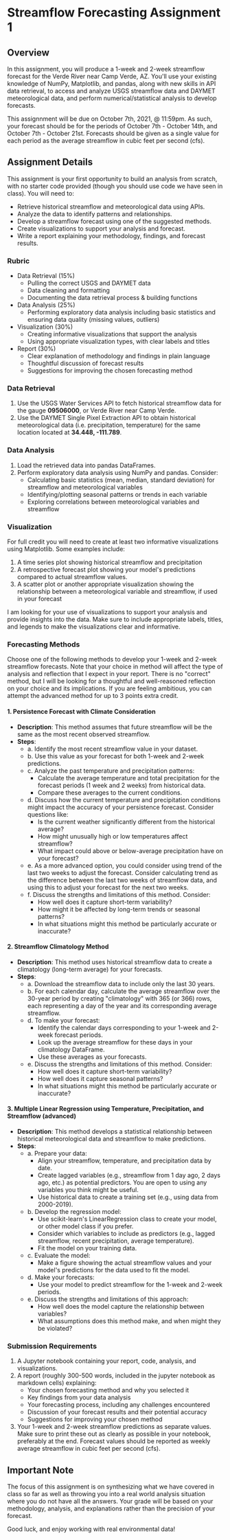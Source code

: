 # Streamflow Forecasting Assignment 1

## Overview
In this assignment, you will produce a 1-week and 2-week streamflow forecast for the Verde River near Camp Verde, AZ. You'll use your existing knowledge of NumPy, Matplotlib, and pandas, along with new skills in API data retrieval, to access and analyze USGS streamflow data and DAYMET meteorological data, and perform numerical/statistical analysis to develop forecasts.

This assignnment will be due on October 7th, 2021, @ 11:59pm. As such, your forecast should be for the periods of October 7th - October 14th, and October 7th - October 21st. Forecasts should be given as a single value for each period as the average streamflow in cubic feet per second (cfs).

## Assignment Details
This assignment is your first opportunity to build an analysis from scratch, with no starter code provided (though you should use code we have seen in class). You will need to:
- Retrieve historical streamflow and meteorological data using APIs.
- Analyze the data to identify patterns and relationships.
- Develop a streamflow forecast using one of the suggested methods.
- Create visualizations to support your analysis and forecast.
- Write a report explaining your methodology, findings, and forecast results.

### Rubric
- Data Retrieval (15%)
    -   Pulling the correct USGS and DAYMET data
    -   Data cleaning and formatting
    -   Documenting the data retrieval process & building functions
- Data Analysis (25%)
    -   Performing exploratory data analysis including basic statistics and ensuring data quality (missing values, outliers)
- Visualization (30%)
    -   Creating informative visualizations that support the analysis
    -   Using appropriate visualization types, with clear labels and titles
- Report (30%)
    -  Clear explanation of methodology and findings in plain language
    -  Thoughtful discussion of forecast results
    -  Suggestions for improving the chosen forecasting method


### Data Retrieval
1. Use the USGS Water Services API to fetch historical streamflow data for the gauge **09506000**, or Verde River near Camp Verde.
2. Use the DAYMET Single Pixel Extraction API to obtain historical meteorological data (i.e. precipitation, temperature) for the same location located at **34.448, -111.789**.

### Data Analysis
1. Load the retrieved data into pandas DataFrames.
2. Perform exploratory data analysis using NumPy and pandas. Consider:
   - Calculating basic statistics (mean, median, standard deviation) for streamflow and meteorological variables
   - Identifying/plotting seasonal patterns or trends in each variable
   - Exploring correlations between meteorological variables and streamflow

### Visualization
For full credit you will need to create at least two informative visualizations using Matplotlib. Some examples include:
1. A time series plot showing historical streamflow and precipitation
2. A retrospective forecast plot showing your model's predictions compared to actual streamflow values.
3. A scatter plot or another appropriate visualization showing the relationship between a meteorological variable and streamflow, if used in your forecast

I am looking for your use of visualizations to support your analysis and provide insights into the data. Make sure to include appropriate labels, titles, and legends to make the visualizations clear and informative.

### Forecasting Methods
Choose one of the following methods to develop your 1-week and 2-week streamflow forecasts. Note that your choice in method will affect the type of analysis and reflection that I expect in your report. There is no "correct" method, but I will be looking for a thoughtful and well-reasoned reflection on your choice and its implications. If you are feeling ambitious, you can attempt the advanced method for up to 3 points extra credit.

#### 1. Persistence Forecast with Climate Consideration
- **Description**: This method assumes that future streamflow will be the same as the most recent observed streamflow.
- **Steps**:
  - a. Identify the most recent streamflow value in your dataset.
  - b. Use this value as your forecast for both 1-week and 2-week predictions.
  -  c. Analyze the past temperature and precipitation patterns:
     - Calculate the average temperature and total precipitation for the forecast periods (1 week and 2 weeks) from historical data.
     - Compare these averages to the current conditions.
  - d. Discuss how the current temperature and precipitation conditions might impact the accuracy of your persistence forecast. Consider questions like:
     - Is the current weather significantly different from the historical average?
     - How might unusually high or low temperatures affect streamflow?
     - What impact could above or below-average precipitation have on your forecast?
  - e. As a more advanced option, you could consider using trend of the last two weeks to adjust the forecast. Consider calculating trend as the difference between the last two weeks of streamflow data, and using this to adjust your forecast for the next two weeks.
  - f. Discuss the strengths and limitations of this method. Consider:
     - How well does it capture short-term variability?
     - How might it be affected by long-term trends or seasonal patterns?
     - In what situations might this method be particularly accurate or inaccurate?

#### 2. Streamflow Climatology Method
- **Description**: This method uses historical streamflow data to create a climatology (long-term average) for your forecasts.
- **Steps**:
  - a. Download the streamflow data to include only the last 30 years.
  - b. For each calendar day, calculate the average streamflow over the 30-year period by creating "climatology" with 365 (or 366) rows, each representing a day of the year and its corresponding average streamflow.
  - d. To make your forecast:
     - Identify the calendar days corresponding to your 1-week and 2-week forecast periods.
     - Look up the average streamflow for these days in your climatology DataFrame.
     - Use these averages as your forecasts.
  - e. Discuss the strengths and limitations of this method. Consider:
     - How well does it capture short-term variability?
     - How well does it capture seasonal patterns?
     - In what situations might this method be particularly accurate or inaccurate?

#### 3. Multiple Linear Regression using Temperature, Precipitation, and Streamflow (advanced)
- **Description**: This method develops a statistical relationship between historical meteorological data and streamflow to make predictions.
- **Steps**:
  - a. Prepare your data:
     - Align your streamflow, temperature, and precipitation data by date.
     - Create lagged variables (e.g., streamflow from 1 day ago, 2 days ago, etc.) as potential predictors. You are open to using any variables you think might be useful.
     - Use historical data to create a training set (e.g., using data from 2000-2019).
  - b. Develop the regression model:
     - Use scikit-learn's LinearRegression class to create your model, or other model class if you prefer.
     - Consider which variables to include as predictors (e.g., lagged streamflow, recent precipitation, average temperature).
     - Fit the model on your training data.
  - c. Evaluate the model:
     - Make a figure showing the actual streamflow values and your model's predictions for the data used to fit the model.
  - d. Make your forecasts:
     - Use your model to predict streamflow for the 1-week and 2-week periods.
  - e. Discuss the strengths and limitations of this approach:
     - How well does the model capture the relationship between variables?
     - What assumptions does this method make, and when might they be violated?

### Submission Requirements
1. A Jupyter notebook containing your report, code, analysis, and visualizations.
2. A report (roughly 300-500 words, included in the jupyter notebook as markdown cells) explaining:
   - Your chosen forecasting method and why you selected it
   - Key findings from your data analysis
   - Your forecasting process, including any challenges encountered
   - Discussion of your forecast results and their potential accuracy
   - Suggestions for improving your chosen method
3. Your 1-week and 2-week streamflow predictions as separate values. Make sure to print these out as clearly as possible in your notebook, preferably at the end. Forecast values should be reported as weekly average streamflow in cubic feet per second (cfs).

## Important Note
The focus of this assignment is on synthesizing what we have covered in class so far as well as throwing you into a real world analysis situation where you do not have all the answers. Your grade will be based on your methodology, analysis, and explanations rather than the precision of your forecast. 

Good luck, and enjoy working with real environmental data!
